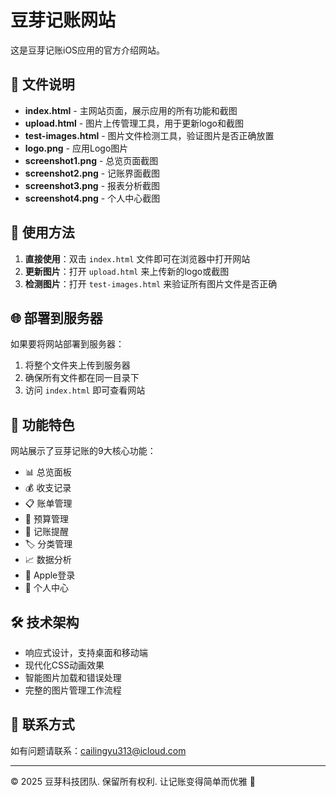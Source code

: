 # 豆芽记账网站

这是豆芽记账iOS应用的官方介绍网站。

## 📁 文件说明

- **index.html** - 主网站页面，展示应用的所有功能和截图
- **upload.html** - 图片上传管理工具，用于更新logo和截图
- **test-images.html** - 图片文件检测工具，验证图片是否正确放置
- **logo.png** - 应用Logo图片
- **screenshot1.png** - 总览页面截图
- **screenshot2.png** - 记账界面截图  
- **screenshot3.png** - 报表分析截图
- **screenshot4.png** - 个人中心截图

## 🚀 使用方法

1. **直接使用**：双击 `index.html` 文件即可在浏览器中打开网站
2. **更新图片**：打开 `upload.html` 来上传新的logo或截图
3. **检测图片**：打开 `test-images.html` 来验证所有图片文件是否正确

## 🌐 部署到服务器

如果要将网站部署到服务器：

1. 将整个文件夹上传到服务器
2. 确保所有文件都在同一目录下
3. 访问 `index.html` 即可查看网站

## 📱 功能特色

网站展示了豆芽记账的9大核心功能：
- 📊 总览面板
- 💰 收支记录  
- 📋 账单管理
- 🎯 预算管理
- 🔔 记账提醒
- 🏷️ 分类管理
- 📈 数据分析
- 🍎 Apple登录
- 👤 个人中心

## 🛠️ 技术架构

- 响应式设计，支持桌面和移动端
- 现代化CSS动画效果
- 智能图片加载和错误处理
- 完整的图片管理工作流程

## 📧 联系方式

如有问题请联系：cailingyu313@icloud.com

---

© 2025 豆芽科技团队. 保留所有权利.
让记账变得简单而优雅 🌱 